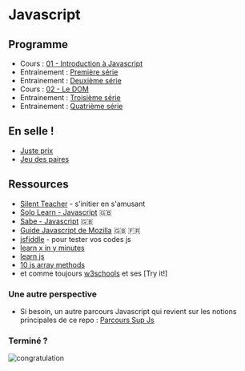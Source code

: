 # Javascript

## Programme

- Cours : [01 - Introduction à Javascript](https://docs.google.com/presentation/d/156vrNVBSOSy_YdHRKbaoqXfr3GALC2dtZFbaU-pR5eI/edit?usp=sharing)
- Entrainement : [Première série](js-exercises-base1)
- Entrainement : [Deuxième série](js-exercises-base2)
- Cours : [02 - Le DOM](https://docs.google.com/presentation/d/1zcucIJ-y8xyT5rjCE5hpPjBWq-RjIBusuXvIygfnqPQ/edit?usp=sharing)
- Entrainement : [Troisième série](js-exercises-base3)
- Entrainement : [Quatrième série](js-exercises-base4)

## En selle !

- [Juste prix](justePrix)
- [Jeu des paires](jeu-des-paires)

## Ressources

- [Silent Teacher](http://silentteacher.toxicode.fr/) - s'initier en s'amusant
- [Solo Learn - Javascript](https://www.sololearn.com/Course/JavaScript/) :uk:
- [Sabe - Javascript](https://sabe.io/classes/javascript) :uk:
- [Guide Javascript de Mozilla](https://developer.mozilla.org/fr/docs/Web/JavaScript/Guide/Apropos) :uk: :fr:
- [jsfiddle](https://jsfiddle.net/) - pour tester vos codes js
- [learn x in y minutes](https://learnxinyminutes.com/docs/javascript/)
- [learn js](http://www.learn-js.org/)
- [10 js array methods](https://dev.to/frugencefidel/10-javascript-array-methods-you-should-know-4lk3?utm_source=digest_mailer&utm_medium=email&utm_campaign=digest_email)
- et comme toujours [w3schools](https://www.w3schools.com/js/default.asp) et ses [Try it!]

### Une autre perspective

- Si besoin, un autre parcours Javascript qui revient sur les notions principales de ce repo : [Parcours Sup Js](ParcoursSupJavascript)

### Terminé ?

![congratulation](congratulation2.gif)
